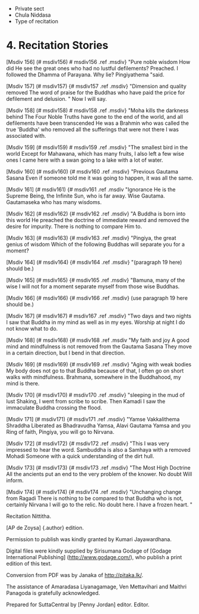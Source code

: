 - Private sect
- Chula Niddasa
- Type of recitation

# 4. Recitation Stories

[Msdiv 156] (# msdiv156) # msdiv156 .ref .msdiv} "Pure noble wisdom
How did He see the great ones who had no lustful defilements?
Preached. I followed the Dhamma of Parayana. Why lie?
Pingiyathema "said.

[Msdiv 157] (# msdiv157) {# msdiv157 .ref .msdiv} "Dimension and quality removed
The word of praise for the Buddhas who have paid the price for defilement and delusion. "
Now I will say.

[Msdiv 158] (# msdiv158) # msdiv158 .ref .msdiv} "Moha kills the darkness behind
The Four Noble Truths have gone to the end of the world, and all defilements have been transcended
He was a Brahmin who was called the true 'Buddha' who removed all the sufferings that were not there
I was associated with.

[Msdiv 159] (# msdiv159) # msdiv159 .ref .msdiv} "The smallest bird in the world
Except for Mahawana, which has many fruits, I also left a few wise ones
I came here with a swan going to a lake with a lot of water.

[Msdiv 160] (# msdiv160) {# msdiv160 .ref .msdiv} "Previous Gautama Sasana
Even if someone told me it was going to happen, it was all the same.

[Msdiv 161] (# msdiv161) {# msdiv161 .ref .msdiv "Ignorance
He is the Supreme Being, the Infinite Sun, who is far away. Wise
Gautama. Gautamaseka who has many wisdoms.

[Msdiv 162] (# msdiv162) {# msdiv162 .ref .msdiv} "A Buddha is born into this world
He preached the doctrine of immediate reward and removed the desire for impurity.
There is nothing to compare Him to.

[Msdiv 163] (# msdiv163) {# msdiv163 .ref .msdiv} "Pingiya, the great genius of wisdom
Which of the following Buddhas will separate you for a moment?

[Msdiv 164] (# msdiv164) {# msdiv164 .ref .msdiv} "(paragraph 19 here)
should be.)

[Msdiv 165] (# msdiv165) {# msdiv165 .ref .msdiv} "Bamuna, many of the wise
I will not for a moment separate myself from those wise Buddhas.

[Msdiv 166] (# msdiv166) {# msdiv166 .ref .msdiv} (use paragraph 19 here
should be.)

[Msdiv 167] (# msdiv167) # msdiv167 .ref .msdiv} "Two days and two nights
I saw that Buddha in my mind as well as in my eyes. Worship at night
I do not know what to do.

[Msdiv 168] (# msdiv168) {# msdiv168 .ref .msdiv "My faith and joy
A good mind and mindfulness is not removed from the Gautama Sasana
They move in a certain direction, but I bend in that direction.

[Msdiv 169] (# msdiv169) {# msdiv169 .ref .msdiv} "Aging with weak bodies
My body does not go to that Buddha because of that, I often go on short walks with mindfulness.
Brahmana, somewhere in the Buddhahood, my mind is there.

[Msdiv 170] (# msdiv170) # msdiv170 .ref .msdiv} "sleeping in the mud of lust
Shaking, I went from scribe to scribe. Then Kamadi
I saw the immaculate Buddha crossing the flood.

[Msdiv 171] (# msdiv171) {# msdiv171 .ref .msdiv} "Yamse Vakkalithema Shraddha
Liberated as Bhadravudha Yamsa, Alavi Gautama Yamsa and you
Ring of faith, Pingiya, you will go to Nirvana.

[Msdiv 172] (# msdiv172) {# msdiv172 .ref .msdiv} "This
I was very impressed to hear the word. Sambuddha is also a Samhaya with a removed Mohadi
Someone with a quick understanding of the dirt hull.

[Msdiv 173] (# msdiv173) {# msdiv173 .ref .msdiv} "The Most High Doctrine
All the ancients put an end to the very problem of the knower. No doubt
Will inform.

[Msdiv 174] (# msdiv174) {# msdiv174 .ref .msdiv} "Unchanging change from Ragadi
There is nothing to be compared to that Buddha who is not, certainly Nirvana
I will go to the relic. No doubt here. I have a frozen heart. "

Recitation Nittitha.

[AP de Zoysa] {.author} edition.

Permission to publish was kindly granted by Kumari Jayawardhana.

Digital files were kindly supplied by Sirisumana Godage of [Godage
International Publishing] (http://www.godage.com/), who publish a print
edition of this text.

Conversion from PDF was by Janaka of <http://pitaka.lk/>.

The assistance of Amaradasa Liyanagamage, Ven Mettavihari and Maithri
Panagoda is gratefully acknowledged.

Prepared for SuttaCentral by [Penny Jordan] editor. Editor.
